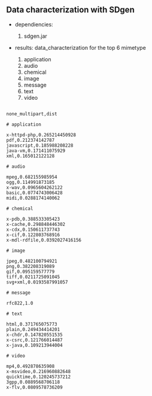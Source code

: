 

## Data characterization with SDgen


* dependiencies:
    1. sdgen.jar




* results:
    data_characterization for the top 6 mimetype
    1. application
    2. audio
    3. chemical
    4. image
    5. message
    6. text
    7. video


```csv

none_multipart,dist

# application

x-httpd-php,0.265214450928
pdf,0.212374142787
javascript,0.185988208228
java-vm,0.171411075929
xml,0.165012122128

# audio

mpeg,0.682155985954
ogg,0.114991873185
x-wav,0.0965604262122
basic,0.0774743006428
midi,0.0288174140062

# chemical

x-pdb,0.388533305423
x-cache,0.298848446302
x-cdx,0.150611737743
x-cif,0.122803768916
x-mdl-rdfile,0.0392027416156

# image

jpeg,0.482100794921
png,0.382208319089
gif,0.095159577779
tiff,0.0211725091045
svg+xml,0.0193587991057

# message

rfc822,1.0

# text

html,0.371765075773
plain,0.249434414201
x-chdr,0.147820551535
x-csrc,0.121766014487
x-java,0.109213944004

# video

mp4,0.492878635908
x-msvideo,0.216960882648
quicktime,0.120245737212
3gpp,0.0889568706118
x-flv,0.0809578736209



```

